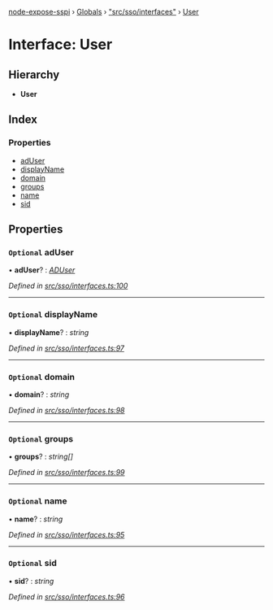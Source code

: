[node-expose-sspi](../README.md) › [Globals](../globals.md) › ["src/sso/interfaces"](../modules/_src_sso_interfaces_.md) › [User](_src_sso_interfaces_.user.md)

# Interface: User

## Hierarchy

* **User**

## Index

### Properties

* [adUser](_src_sso_interfaces_.user.md#optional-aduser)
* [displayName](_src_sso_interfaces_.user.md#optional-displayname)
* [domain](_src_sso_interfaces_.user.md#optional-domain)
* [groups](_src_sso_interfaces_.user.md#optional-groups)
* [name](_src_sso_interfaces_.user.md#optional-name)
* [sid](_src_sso_interfaces_.user.md#optional-sid)

## Properties

### `Optional` adUser

• **adUser**? : *[ADUser](_src_sso_interfaces_.aduser.md)*

*Defined in [src/sso/interfaces.ts:100](https://github.com/jlguenego/node-expose-sspi/blob/c193c18/src/sso/interfaces.ts#L100)*

___

### `Optional` displayName

• **displayName**? : *string*

*Defined in [src/sso/interfaces.ts:97](https://github.com/jlguenego/node-expose-sspi/blob/c193c18/src/sso/interfaces.ts#L97)*

___

### `Optional` domain

• **domain**? : *string*

*Defined in [src/sso/interfaces.ts:98](https://github.com/jlguenego/node-expose-sspi/blob/c193c18/src/sso/interfaces.ts#L98)*

___

### `Optional` groups

• **groups**? : *string[]*

*Defined in [src/sso/interfaces.ts:99](https://github.com/jlguenego/node-expose-sspi/blob/c193c18/src/sso/interfaces.ts#L99)*

___

### `Optional` name

• **name**? : *string*

*Defined in [src/sso/interfaces.ts:95](https://github.com/jlguenego/node-expose-sspi/blob/c193c18/src/sso/interfaces.ts#L95)*

___

### `Optional` sid

• **sid**? : *string*

*Defined in [src/sso/interfaces.ts:96](https://github.com/jlguenego/node-expose-sspi/blob/c193c18/src/sso/interfaces.ts#L96)*
